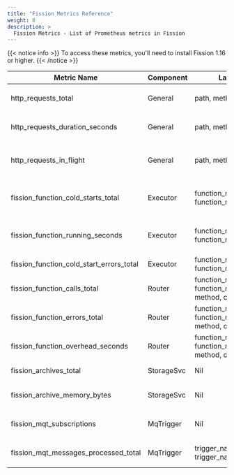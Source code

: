 ```yaml
---
title: "Fission Metrics Reference"
weight: 8
description: >
  Fission Metrics - List of Prometheus metrics in Fission
---
```


{{< notice info >}}
To access these metrics, you'll need to install Fission 1.16 or higher.
{{< /notice >}}

| Metric Name | Component | Labels | Description |
| ------------------- | --------- | ------------------ | -------------------- |
| http_requests_total | General   | path, method, code | Number of requests by path, method and status code |
| http_requests_duration_seconds | General | path, method | Time taken to serve the request by path and method |
| http_requests_in_flight | General | path, method | Number of requests currently being served by path and method |
| fission_function_cold_starts_total | Executor | function_name, function_namespace | How many cold starts are made by function_name, function_namespace |
| fission_function_running_seconds  | Executor | function_name, function_namespace | The running time (last access - create) in seconds of the function |
| fission_function_cold_start_errors_total  | Executor | function_name, function_namespace | Count of Fission cold start errors |
| fission_function_calls_total | Router | function_namespace, function_name, path, method, code | Count of Fission function calls |
| fission_function_errors_total | Router | function_namespace, function_name, path, method, code | Count of Fission function errors |
| fission_function_overhead_seconds | Router | function_namespace, function_name, path, method, code | The function call delay caused by Fission. |
| fission_archives_total | StorageSvc | Nil | Number of archives stored |
| fission_archive_memory_bytes | StorageSvc | Nil | Amount of memory consumed by archives |
| fission_mqt_subscriptions | MqTrigger | Nil | Total number of subscriptions to mq currently |
| fission_mqt_messages_processed_total | MqTrigger | trigger_name, trigger_namespace | Total number of messages processed by trigger |
